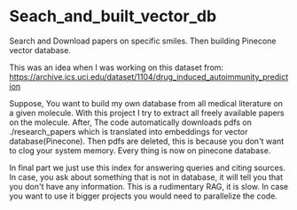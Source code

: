 # Seach_and_built_vector_db

Search and Download papers on specific smiles. Then building Pinecone vector database.

This was an idea when I was working on this dataset from: https://archive.ics.uci.edu/dataset/1104/drug_induced_autoimmunity_prediction

Suppose, You want to build my own database from all medical literature on a given molecule. With this project I try to extract all freely available papers
on the molecule. After, The code automatically downloads pdfs on ./research_papers which is translated into embeddings for vector database(Pinecone). 
Then pdfs are deleted, this is because you don't want to clog your system memory. Every thing is now on pinecone database. 

In final part we just use this index for answering queries and citing sources. In case, you ask about something that is not in database, it will tell you that you don't have any information. This is a rudimentary RAG, it is slow. In case you want to use it bigger projects you would need to parallelize the code.
